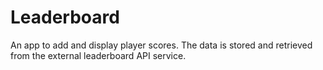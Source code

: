 # Leaderboard
An app to add and display player scores. The data is stored and retrieved from the external leaderboard API service.
